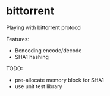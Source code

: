 # bittorrent
Playing with bittorrent protocol

Features:
* Bencoding encode/decode
* SHA1 hashing

TODO:
* pre-allocate memory block for SHA1
* use unit test library
